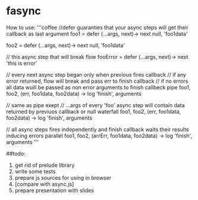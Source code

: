 fasync
======

How to use:
'''coffee
//defer guaranties that your async steps will get their callback as last argument
foo1 = defer (...args, next)->
    next null, 'foo1data'

foo2 = defer (...args, next)->
    next null, 'foo1data'

// this async step that will break flow
fooError = defer (...args, next)->
    next 'this is error'

// every next async step began only when previous fires callback
// if any error returned, flow will break and pass err to finish callback
// if no errors all data wuill be passed as non error arguments to finish callbeck
pipe foo1, foo2, (err, foo1data, foo2data) ->
    log 'finish', arguments

// same as pipe exept
// ...args of every 'foo' async step will contain data returned by previuos callback or null
waterfall foo1, foo2, (err, foo1data, foo2data) ->
    log 'finish', arguments

// all async steps fires independently and finish callback waits their results inducing errors
parallel foo1, foo2, (arrErr, foo1data, foo2data) ->
    log 'finish', arguments
'''

##todo:
1.  get rid of prelude library
2.  write some tests
3.  prepare js sources for using in browser
4.  [compare with async.js]
5.  prepare presentation with slides